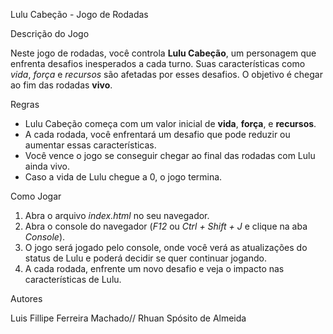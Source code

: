 Lulu Cabeção - Jogo de Rodadas

Descrição do Jogo

Neste jogo de rodadas, você controla **Lulu Cabeção**, um personagem que enfrenta desafios inesperados a cada turno. Suas características como *vida*, *força* e *recursos* são afetadas por esses desafios. O objetivo é chegar ao fim das rodadas **vivo**.

Regras

- Lulu Cabeção começa com um valor inicial de **vida**, **força**, e **recursos**.
- A cada rodada, você enfrentará um desafio que pode reduzir ou aumentar essas características.
- Você vence o jogo se conseguir chegar ao final das rodadas com Lulu ainda vivo.
- Caso a vida de Lulu chegue a 0, o jogo termina.

Como Jogar

1. Abra o arquivo *index.html* no seu navegador.
2. Abra o console do navegador (*F12* ou *Ctrl + Shift + J* e clique na aba *Console*).
3. O jogo será jogado pelo console, onde você verá as atualizações do status de Lulu e poderá decidir se quer continuar jogando.
4. A cada rodada, enfrente um novo desafio e veja o impacto nas características de Lulu.

Autores

Luis Fillipe Ferreira Machado//
Rhuan Spósito de Almeida
